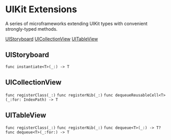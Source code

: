 # UIKit Extensions

A series of microframeworks extending UIKit types with convenient strongly-typed methods.

[UIStoryboard](#UIStoryboard)
[UICollectionView](#UICollectionView)
[UITableView](#UITableView)

## UIStoryboard

`func instantiate<T>(_:) -> T`

## UICollectionView

`func registerClass(_:)`
`func registerNib(_:)`
`func dequeueReusableCell<T>(_:for: IndexPath) -> T`

## UITableView

`func registerClass(_:)`
`func registerNib(_:)`
`func dequeue<T>(_:) -> T?`
`func dequeue<T>(_:for:) -> T`
